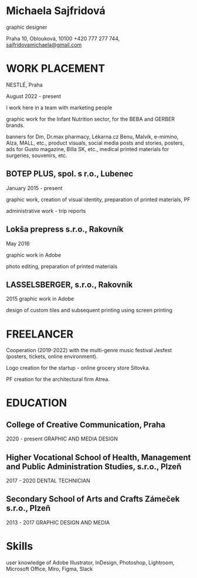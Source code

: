 # Michaela Sajfridová
graphic designer


Praha 10, Oblouková, 10100 
+420 777 277 744, sajfridovamichaela@gmail.com


# WORK PLACEMENT
NESTLÉ, Praha

August  2022 - present

I work here in a team with marketing people

graphic work for the Infant Nutrition sector, for the BEBA and GERBER brands.

banners for Dm, Dr.max pharmacy, Lékarna.cz Benu, Malvík, e-mimino, Alza, MALL, etc., product visuals, social media posts and stories, posters, ads for Gusto magazine, Billa SK, etc., medical printed materials for surgeries, souvenirs, etc. 

## BOTEP PLUS, spol. s r.o., Lubenec
January 2015 - present

graphic work, creation of visual identity, preparation of printed materials, PF

administrative work - trip reports 

## Lokša prepress s.r.o., Rakovník
May 2016 

graphic work in Adobe

photo editing, preparation of printed materials

## LASSELSBERGER, s.r.o., Rakovník
2015
graphic work in Adobe

design of custom tiles and subsequent printing using screen printing

# FREELANCER
Cooperation (2019-2022) with the multi-genre music festival Jesfest (posters, tickets, online environment).

Logo creation for the startup - online grocery store Sítovka.

PF creation for the architectural firm Atrea.

# EDUCATION
## College of Creative Communication, Praha
2020 - present
GRAPHIC AND MEDIA DESIGN

## Higher Vocational School of Health, Management and Public Administration Studies, s.r.o., Plzeň
2017 - 2020
DENTAL TECHNICIAN

## Secondary School of Arts and Crafts Zámeček s.r.o., Plzeň
2013 - 2017
GRAPHIC DESIGN AND MEDIA

# Skills
user knowledge of Adobe Illustrator, InDesign, Photoshop, Lightroom, Microsoft Office, Miro, Figma, Slack

